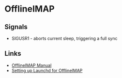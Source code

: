 # OfflineIMAP

## Signals

- SIGUSR1 - aborts current sleep, triggering a full sync

## Links

- [OfflineIMAP Manual](http://docs.offlineimap.org/en/latest/MANUAL.html)
- [Setting up Launchd for OfflineIMAP](http://grantlucas.com/posts/2012/10/setting-launchd-offlineimap)


